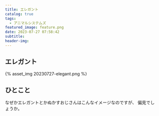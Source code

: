 ```yaml
---
title: エレガント
catalog: true
tags:
  - アニマルシステムズ
featured_image: feature.png
date: 2023-07-27 07:58:42
subtitle:
header-img:
---
```



## エレガント

{% asset_img 20230727-elegant.png %}


## ひとこと
なぜかエレガントとかぬかすおじさんはこんなイメージなのですが、
偏見でしょうか。

